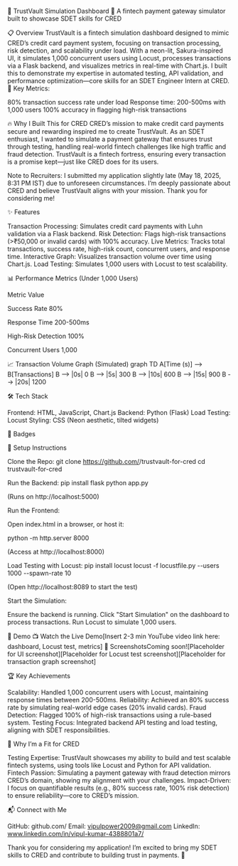 🌌 TrustVault Simulation Dashboard
🚀 A fintech payment gateway simulator built to showcase SDET skills for CRED

📋 Overview
TrustVault is a fintech simulation dashboard designed to mimic CRED’s credit card payment system, focusing on transaction processing, risk detection, and scalability under load. With a neon-lit, Sakura-inspired UI, it simulates 1,000 concurrent users using Locust, processes transactions via a Flask backend, and visualizes metrics in real-time with Chart.js. I built this to demonstrate my expertise in automated testing, API validation, and performance optimization—core skills for an SDET Engineer Intern at CRED.
🔑 Key Metrics:

80% transaction success rate under load
Response time: 200-500ms with 1,000 users
100% accuracy in flagging high-risk transactions


🔥 Why I Built This for CRED
CRED’s mission to make credit card payments secure and rewarding inspired me to create TrustVault. As an SDET enthusiast, I wanted to simulate a payment gateway that ensures trust through testing, handling real-world fintech challenges like high traffic and fraud detection. TrustVault is a fintech fortress, ensuring every transaction is a promise kept—just like CRED does for its users.

Note to Recruiters: I submitted my application slightly late (May 18, 2025, 8:31 PM IST) due to unforeseen circumstances. I’m deeply passionate about CRED and believe TrustVault aligns with your mission. Thank you for considering me!


✨ Features

Transaction Processing: Simulates credit card payments with Luhn validation via a Flask backend.
Risk Detection: Flags high-risk transactions (>₹50,000 or invalid cards) with 100% accuracy.
Live Metrics: Tracks total transactions, success rate, high-risk count, concurrent users, and response time.
Interactive Graph: Visualizes transaction volume over time using Chart.js.
Load Testing: Simulates 1,000 users with Locust to test scalability.

📊 Performance Metrics (Under 1,000 Users)



Metric
Value



Success Rate
80%


Response Time
200-500ms


High-Risk Detection
100%


Concurrent Users
1,000


📈 Transaction Volume Graph (Simulated)
graph TD
    A[Time (s)] --> B[Transactions]
    B --> |0s| 0
    B --> |5s| 300
    B --> |10s| 600
    B --> |15s| 900
    B --> |20s| 1200


🛠️ Tech Stack

Frontend: HTML, JavaScript, Chart.js
Backend: Python (Flask)
Load Testing: Locust
Styling: CSS (Neon aesthetic, tilted widgets)

🏅 Badges


🚀 Setup Instructions

Clone the Repo:
git clone https://github.com/<your-username>/trustvault-for-cred
cd trustvault-for-cred


Run the Backend:
pip install flask
python app.py

(Runs on http://localhost:5000)

Run the Frontend:

Open index.html in a browser, or host it:

python -m http.server 8000

(Access at http://localhost:8000)

Load Testing with Locust:
pip install locust
locust -f locustfile.py --users 1000 --spawn-rate 10

(Open http://localhost:8089 to start the test)

Start the Simulation:

Ensure the backend is running.
Click "Start Simulation" on the dashboard to process transactions.
Run Locust to simulate 1,000 users.




🎥 Demo
📺 Watch the Live Demo[Insert 2-3 min YouTube video link here: dashboard, Locust test, metrics]
📸 ScreenshotsComing soon![Placeholder for UI screenshot][Placeholder for Locust test screenshot][Placeholder for transaction graph screenshot]

🏆 Key Achievements

Scalability: Handled 1,000 concurrent users with Locust, maintaining response times between 200-500ms.
Reliability: Achieved an 80% success rate by simulating real-world edge cases (20% invalid cards).
Fraud Detection: Flagged 100% of high-risk transactions using a rule-based system.
Testing Focus: Integrated backend API testing and load testing, aligning with SDET responsibilities.


🌟 Why I’m a Fit for CRED

Testing Expertise: TrustVault showcases my ability to build and test scalable fintech systems, using tools like Locust and Python for API validation.
Fintech Passion: Simulating a payment gateway with fraud detection mirrors CRED’s domain, showing my alignment with your challenges.
Impact-Driven: I focus on quantifiable results (e.g., 80% success rate, 100% risk detection) to ensure reliability—core to CRED’s mission.


📬 Connect with Me

GitHub: github.com/
Email: vipulpower2009@gmail.com
LinkedIn: www.linkedin.com/in/vipul-kumar-4388801a7/

Thank you for considering my application! I’m excited to bring my SDET skills to CRED and contribute to building trust in payments. 🌟
